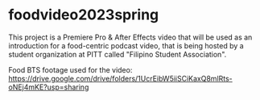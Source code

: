 # foodvideo2023spring
This project is a Premiere Pro &amp; After Effects video that will be used as an introduction for a food-centric podcast video, that is being hosted by a student organization at PITT called "Filipino Student Association".

Food BTS footage used for the video: https://drive.google.com/drive/folders/1UcrEibW5iiSCiKaxQ8mlRts-oNEj4mKE?usp=sharing
